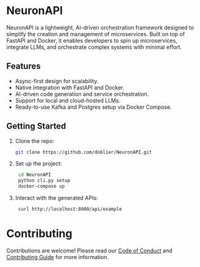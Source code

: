 # NeuronAPI
NeuronAPI is a lightweight, AI-driven orchestration framework designed to simplify the creation and management of microservices. Built on top of FastAPI and Docker, it enables developers to spin up microservices, integrate LLMs, and orchestrate complex systems with minimal effort.

## Features
- Async-first design for scalability.
- Native integration with FastAPI and Docker.
- AI-driven code generation and service orchestration.
- Support for local and cloud-hosted LLMs.
- Ready-to-use Kafka and Postgres setup via Docker Compose.

## Getting Started
1. Clone the repo:
   ```bash
   git clone https://github.com/doblier/NeuronAPI.git
   ```

2. Set up the project:
   ```bash
    cd NeuronAPI
    python cli.py setup
    docker-compose up
   ```

3. Interact with the generated APIs:
   ```bash
    curl http://localhost:8000/api/example   
   ```

# Contributing

Contributions are welcome! Please read our [Code of Conduct]() and [Contributing Guide]() for more information.